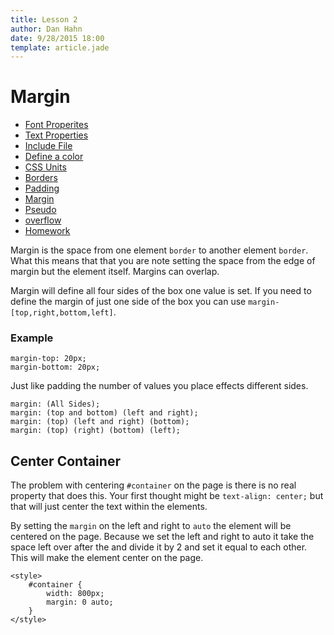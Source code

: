 ```yaml
---
title: Lesson 2
author: Dan Hahn
date: 9/28/2015 18:00
template: article.jade
---
```


# Margin

* [Font Properites]()
* [Text Properties](text.html)
* [Include File](include.html)
* [Define a color](color.html)
* [CSS Units](sizes.html)
* [Borders](borders.html)
* [Padding](padding.html)
* [Margin](margin.html)
* [Pseudo](pseudo.html)
* [overflow](overflow.html)
* [Homework](homework.html)

Margin is the space from one element `border` to another element `border`. What this means that that you are note setting the space from the edge of margin but the element itself.  Margins can overlap.

Margin will define all four sides of the box one value is set. If you need to define the margin of just one side of the box you can use `margin-[top,right,bottom,left]`.

### Example

    margin-top: 20px;
    margin-bottom: 20px;

Just like padding the number of values you place effects different sides.

    margin: (All Sides);
    margin: (top and bottom) (left and right);
    margin: (top) (left and right) (bottom);
    margin: (top) (right) (bottom) (left);

## Center Container

The problem with centering `#container` on the page is there is no real property that does this. Your first thought might be `text-align: center;` but that will just center the text within the elements.

By setting the `margin` on the left and right to `auto` the element will be centered on the page. Because we set the left and right to auto it take the space left over after the and divide it by 2 and set it equal to each other. This will make the element center on the page.

    <style>
        #container {
            width: 800px;
            margin: 0 auto;
        }
    </style>

<script src="lesson-2.js"></script>
